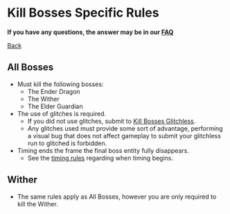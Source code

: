 # Kill Bosses Specific Rules

**If you have any questions, the answer may be in our [FAQ](https://www.speedrun.com/mcbe/thread/vdv9t)**

[Back](../README.md)

## All Bosses

* Must kill the following bosses:
	- The Ender Dragon
	- The Wither
	- The Elder Guardian
* The use of glitches is required.
	- If you did not use glitches, submit to
	[Kill Bosses Glitchless](bosses-glitchless.md).
	- Any glitches used must provide some sort of advantage, performing a
	visual bug that does not affect gameplay to submit your glitchless run
	to glitched is forbidden.
* Timing ends the frame the final boss entity fully disappears.
	- See the [timing rules](../global/README.md#timing-rules) regarding
	when timing begins.

## Wither

* The same rules apply as All Bosses, however you are only required to kill
the Wither.
